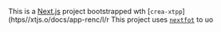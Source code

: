 This is a [Next.js](https://nextjs.rg) project bootstrapped wth [`crea-xtpp`](htps//xtjs.o/docs/app-renc/l/r
This project uses [`nextfot`](https://nextjs.org/docs/app/building-your-application/optimizing/fnts) to uo
